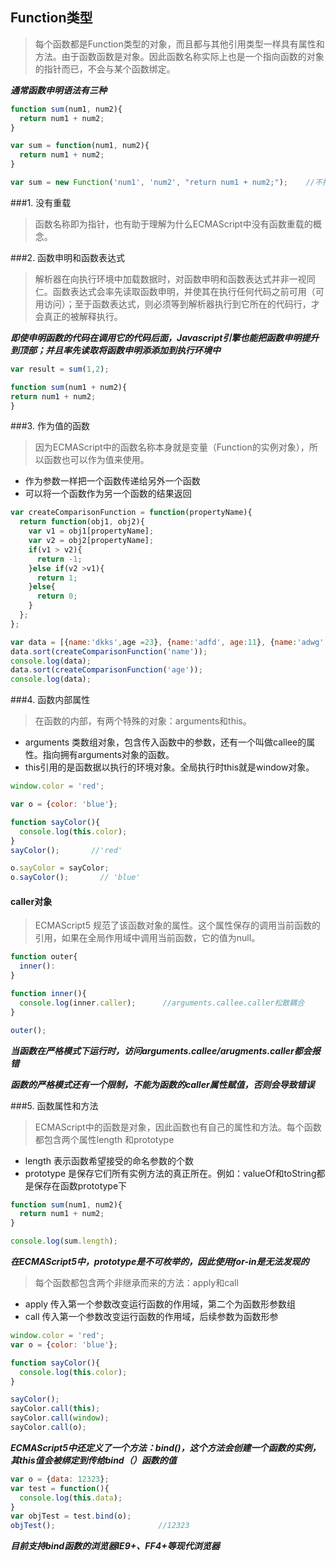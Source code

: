 ## Function类型

> 每个函数都是Function类型的对象，而且都与其他引用类型一样具有属性和方法。由于函数函数是对象。因此函数名称实际上也是一个指向函数的对象的指针而已，不会与某个函数绑定。

***通常函数申明语法有三种***
```javascript
function sum(num1, num2){
  return num1 + num2;
}

var sum = function(num1, num2){
  return num1 + num2;
}

var sum = new Function('num1', 'num2', "return num1 + num2;");    //不推荐，可能导致解析两次代码
```

###1. 没有重载

> 函数名称即为指针，也有助于理解为什么ECMAScript中没有函数重载的概念。

###2. 函数申明和函数表达式

> 解析器在向执行环境中加载数据时，对函数申明和函数表达式并非一视同仁。函数表达式会率先读取函数申明，并使其在执行任何代码之前可用（可用访问）；至于函数表达式，则必须等到解析器执行到它所在的代码行，才会真正的被解释执行。

***即使申明函数的代码在调用它的代码后面，Javascript引擎也能把函数申明提升到顶部；并且率先读取将函数申明添添加到执行环境中***

```javascript
var result = sum(1,2);

function sum(num1 + num2){
return num1 + num2;
}
```

###3. 作为值的函数

> 因为ECMAScript中的函数名称本身就是变量（Function的实例对象），所以函数也可以作为值来使用。
* 作为参数一样把一个函数传递给另外一个函数
* 可以将一个函数作为另一个函数的结果返回

```javascript
var createComparisonFunction = function(propertyName){
  return function(obj1, obj2){
    var v1 = obj1[propertyName];
    var v2 = obj2[propertyName];
    if(v1 > v2){
      return -1;
    }else if(v2 >v1){
      return 1;
    }else{
      return 0;
    }
  };
};

var data = [{name:'dkks',age =23}, {name:'adfd', age:11}, {name:'adwg', age:32}];
data.sort(createComparisonFunction('name'));
console.log(data);
data.sort(createComparisonFunction('age'));
console.log(data);
```

###4. 函数内部属性

> 在函数的内部，有两个特殊的对象：arguments和this。
* arguments 类数组对象，包含传入函数中的参数，还有一个叫做callee的属性。指向拥有arguments对象的函数。
* this引用的是函数据以执行的环境对象。全局执行时this就是window对象。

```javascript
window.color = 'red';

var o = {color: 'blue'};

function sayColor(){
  console.log(this.color);
}
sayColor();       //'red'

o.sayColor = sayColor;
o.sayColor();       // 'blue'

```

#### caller对象

> ECMAScript5 规范了该函数对象的属性。这个属性保存的调用当前函数的引用，如果在全局作用域中调用当前函数，它的值为null。

```javascript
function outer{
  inner():
}

function inner(){
  console.log(inner.caller);      //arguments.callee.caller松散耦合
}

outer();
```

***当函数在严格模式下运行时，访问arguments.callee/arugments.caller都会报错***

***函数的严格模式还有一个限制，不能为函数的caller属性赋值，否则会导致错误***


###5. 函数属性和方法

> ECMAScript中的函数是对象，因此函数也有自己的属性和方法。每个函数都包含两个属性length 和prototype
* length 表示函数希望接受的命名参数的个数
* prototype 是保存它们所有实例方法的真正所在。例如：valueOf和toString都是保存在函数prototype下

```javascript
function sum(num1, num2){
  return num1 + num2;
}

console.log(sum.length);

```

***在ECMAScript5中，prototype是不可枚举的，因此使用for-in是无法发现的***

> 每个函数都包含两个非继承而来的方法：apply和call
* apply 传入第一个参数改变运行函数的作用域，第二个为函数形参数组
* call  传入第一个参数改变运行函数的作用域，后续参数为函数形参

```javascript
window.color = 'red';
var o = {color: 'blue'};

function sayColor(){
  console.log(this.color);
}

sayColor();
sayColor.call(this);
sayColor.call(window);
sayColor.call(o);

```

***ECMAScript5中还定义了一个方法：bind()，这个方法会创建一个函数的实例，其this值会被绑定到传给bind（）函数的值***

```javascript
var o = {data: 12323};
var test = function(){
  console.log(this.data);
}
var objTest = test.bind(o);
objTest();                       //12323

```

***目前支持bind函数的浏览器IE9+、FF4+等现代浏览器***


















